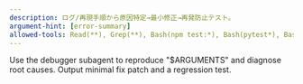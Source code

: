 ```yaml
---
description: ログ/再現手順から原因特定→最小修正→再発防止テスト。
argument-hint: [error-summary]
allowed-tools: Read(**), Grep(**), Bash(npm test:*), Bash(pytest*), Bash(go test:*), Write(**)
---
```

Use the debugger subagent to reproduce "$ARGUMENTS" and diagnose root causes.
Output minimal fix patch and a regression test.